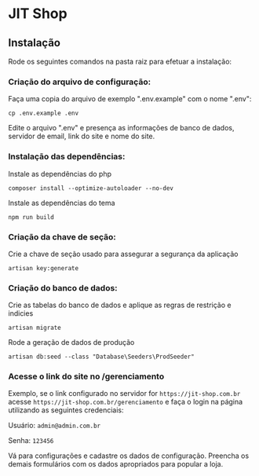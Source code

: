 # JIT Shop

## Instalação

Rode os seguintes comandos na pasta raiz para efetuar a instalação:

### Criação do arquivo de configuração:

Faça uma copia do arquivo de exemplo ".env.example" com o nome ".env":

`cp .env.example .env`

Edite o arquivo ".env" e presença as informações de banco de dados, servidor de email, link do site e nome do site.

### Instalação das dependências:

Instale as dependências do php

`composer install --optimize-autoloader --no-dev`

Instale as dependências do tema

`npm run build`

### Criação da chave de seção:

Crie a chave de seção usado para assegurar a segurança da aplicação

`artisan key:generate`

### Criação do banco de dados:

Crie as tabelas do banco de dados e aplique as regras de restrição e indicies

`artisan migrate`

Rode a geração de dados de produção

`artisan db:seed --class "Database\Seeders\ProdSeeder"`

### Acesse o link do site no /gerenciamento

Exemplo, se o link configurado no servidor for `https://jit-shop.com.br` acesse `https://jit-shop.com.br/gerenciamento` e faça o login na página utilizando as seguintes credenciais:

Usuário: `admin@admin.com.br`

Senha: `123456`

Vá para configurações e cadastre os dados de configuração.
Preencha os demais formulários com os dados apropriados para popular a loja.
